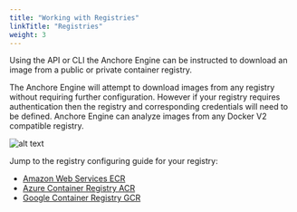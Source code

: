```yaml
---
title: "Working with Registries"
linkTitle: "Registries"
weight: 3
---
```


Using the API or CLI the Anchore Engine can be instructed to download an image from a public or private container registry.

The Anchore Engine will attempt to download images from any registry without requiring further configuration. However if
your registry requires authentication then the registry and corresponding credentials will need to be defined.
Anchore Engine can analyze images from any Docker V2 compatible registry.

![alt text](/RegistryAccess.png)

Jump to the registry configuring guide for your registry:

- [Amazon Web Services ECR](/docs/using/cli_usage/registries/ecr_configuration)
- [Azure Container Registry ACR](/docs/using/cli_usage/registries/acr_configuration)
- [Google Container Registry GCR](/docs/using/cli_usage/registries/gcr_configuration)